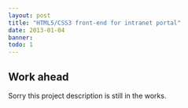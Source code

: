```yaml
---
layout: post
title: "HTML5/CSS3 front-end for intranet portal"
date: 2013-01-04
banner: 
todo: 1
---
```


## Work ahead

Sorry this project description is still in the works.

<!--

Ein Intranet-Angebot der T–Systems wurde nach CI/CD Vorgaben mit einem neuen Front-End versehen. 
Dazu wurde unter anderem Twitter Bootstrap evaluiert und benutzt. 
Eine jQuery-basierte JavaScript-Library wurde entwickelt, um die Funktionalitäten der UI-Komponenten abzudecken. 
Außerdem wurde eine jQuery-Extension zum Stylen von Formularelementen entwickelt (https://github.com/rocco/formwin). 

Das Front-End wird von einem TYPO3-Backend in verschiedenen Versionen für Desktop-Browser und iPad ausgeliefert. 
Eine besondere Herausforderung dabei war auch die komplette Unterstützung des Internet Explorers 8 sowie die Einhaltung von Vorgaben zur Barrierefreiheit.


## Challenge

- complex UI with animations
- UI responsiveness with two screen widths (desktop and tablets)
- complete IE8 support
- extensive web accessibility requirements
	- screen reader support
	- visually impaired support
	- keyboard-only support
- complex TYPO3 structure grown over past years


## Responsibilities

- System analysis of existing TYPO3-based system
- Development of JavaScript, HTML5, CSS3 and PHP

-->